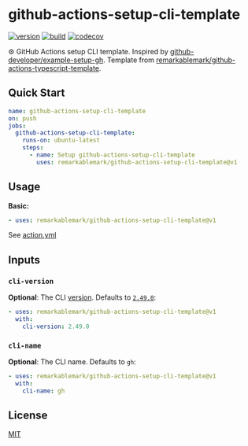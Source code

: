 # github-actions-setup-cli-template

[![version](https://badgen.net/github/release/remarkablemark/github-actions-setup-cli-template)](https://github.com/remarkablemark/github-actions-setup-cli-template/releases)
[![build](https://github.com/remarkablemark/github-actions-setup-cli-template/actions/workflows/build.yml/badge.svg)](https://github.com/remarkablemark/github-actions-setup-cli-template/actions/workflows/build.yml)
[![codecov](https://codecov.io/gh/remarkablemark/github-actions-setup-cli-template/graph/badge.svg?token=PGPJ2Q8HUO)](https://codecov.io/gh/remarkablemark/github-actions-setup-cli-template)

⚙️ GitHub Actions setup CLI template. Inspired by [github-developer/example-setup-gh](https://github.com/github-developer/example-setup-gh). Template from [remarkablemark/github-actions-typescript-template](https://github.com/remarkablemark/github-actions-typescript-template).

## Quick Start

```yaml
name: github-actions-setup-cli-template
on: push
jobs:
  github-actions-setup-cli-template:
    runs-on: ubuntu-latest
    steps:
      - name: Setup github-actions-setup-cli-template
        uses: remarkablemark/github-actions-setup-cli-template@v1
```

## Usage

**Basic:**

```yaml
- uses: remarkablemark/github-actions-setup-cli-template@v1
```

See [action.yml](action.yml)

## Inputs

### `cli-version`

**Optional**: The CLI [version](https://github.com/cli/cli/releases). Defaults to [`2.49.0`](https://github.com/cli/cli/releases/tag/v2.49.0):

```yaml
- uses: remarkablemark/github-actions-setup-cli-template@v1
  with:
    cli-version: 2.49.0
```

### `cli-name`

**Optional**: The CLI name. Defaults to `gh`:

```yaml
- uses: remarkablemark/github-actions-setup-cli-template@v1
  with:
    cli-name: gh
```

## License

[MIT](LICENSE)
